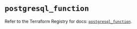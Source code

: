 # `postgresql_function`

Refer to the Terraform Registry for docs: [`postgresql_function`](https://registry.terraform.io/providers/cyrilgdn/postgresql/1.24.0/docs/resources/function).
